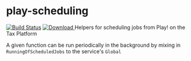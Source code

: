 # play-scheduling

[![Build Status](https://travis-ci.org/hmrc/play-scheduling.svg?branch=master)](https://travis-ci.org/hmrc/play-scheduling) [ ![Download](https://api.bintray.com/packages/hmrc/releases/play-scheduling/images/download.svg) ](https://bintray.com/hmrc/releases/play-scheduling/_latestVersion)
Helpers for scheduling jobs from Play! on the Tax Platform

A given function can be run periodically in the background by mixing in ```RunningOfScheduledJobs``` to the service's ```Global```
